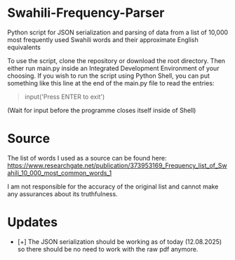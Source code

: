 # Swahili-Frequency-Parser
Python script for JSON serialization and parsing of data from a list of 10,000 most frequently used Swahili words and their approximate English equivalents

To use the script, clone the repository or download the root directory. Then either run main.py inside an Integrated Development Environment of your choosing.
If you wish to run the script using Python Shell, you can put something like this line at the end of the main.py file to read the entries:
>input('Press ENTER to exit')

(Wait for input before the programme closes itself inside of Shell)
# Source

The list of words I used as a source can be found here:
https://www.researchgate.net/publication/373953169_Frequency_list_of_Swahili_10_000_most_common_words_1

I am not responsible for the accuracy of the original list and cannot make any assurances about its truthfulness.

# Updates

- [+] The JSON serialization should be working as of today (12.08.2025) so there should be no need to work with the raw pdf anymore.
